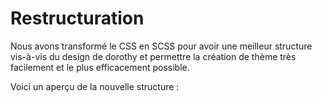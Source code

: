 # Restructuration

Nous avons transformé le CSS en SCSS pour avoir une meilleur structure vis-à-vis du design de dorothy 
et permettre la création de thème très facilement et le plus efficacement possible.

Voici un aperçu de la nouvelle structure : 
